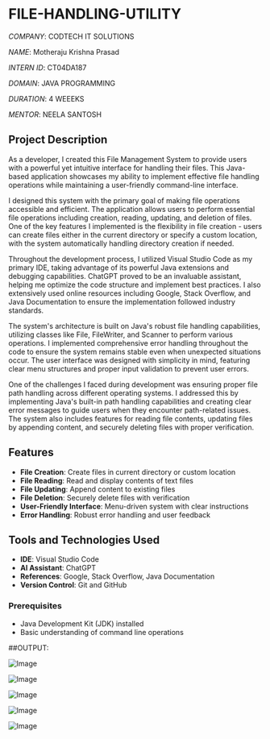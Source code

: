 # FILE-HANDLING-UTILITY

*COMPANY*: CODTECH IT SOLUTIONS

*NAME*: Motheraju Krishna Prasad

*INTERN ID*: CT04DA187

*DOMAIN*: JAVA PROGRAMMING

*DURATION*: 4 WEEEKS

*MENTOR*: NEELA SANTOSH

## Project Description

As a developer, I created this File Management System to provide users with a powerful yet intuitive interface for handling their files. This Java-based application showcases my ability to implement effective file handling operations while maintaining a user-friendly command-line interface.

I designed this system with the primary goal of making file operations accessible and efficient. The application allows users to perform essential file operations including creation, reading, updating, and deletion of files. One of the key features I implemented is the flexibility in file creation - users can create files either in the current directory or specify a custom location, with the system automatically handling directory creation if needed.

Throughout the development process, I utilized Visual Studio Code as my primary IDE, taking advantage of its powerful Java extensions and debugging capabilities. ChatGPT proved to be an invaluable assistant, helping me optimize the code structure and implement best practices. I also extensively used online resources including Google, Stack Overflow, and Java Documentation to ensure the implementation followed industry standards.

The system's architecture is built on Java's robust file handling capabilities, utilizing classes like File, FileWriter, and Scanner to perform various operations. I implemented comprehensive error handling throughout the code to ensure the system remains stable even when unexpected situations occur. The user interface was designed with simplicity in mind, featuring clear menu structures and proper input validation to prevent user errors.

One of the challenges I faced during development was ensuring proper file path handling across different operating systems. I addressed this by implementing Java's built-in path handling capabilities and creating clear error messages to guide users when they encounter path-related issues. The system also includes features for reading file contents, updating files by appending content, and securely deleting files with proper verification.

## Features

- **File Creation**: Create files in current directory or custom location
- **File Reading**: Read and display contents of text files
- **File Updating**: Append content to existing files
- **File Deletion**: Securely delete files with verification
- **User-Friendly Interface**: Menu-driven system with clear instructions
- **Error Handling**: Robust error handling and user feedback

## Tools and Technologies Used

- **IDE**: Visual Studio Code
- **AI Assistant**: ChatGPT
- **References**: Google, Stack Overflow, Java Documentation
- **Version Control**: Git and GitHub

### Prerequisites
- Java Development Kit (JDK) installed
- Basic understanding of command line operations

##OUTPUT:

![Image](https://github.com/user-attachments/assets/7a42b78f-69a2-4c43-9352-9e9335abdcd4)

![Image](https://github.com/user-attachments/assets/e5ffea4f-420f-4f21-878c-01ca03aae97d)

![Image](https://github.com/user-attachments/assets/b664dccb-e0a4-4711-ae7b-a04fc1ec220e)

![Image](https://github.com/user-attachments/assets/a09a0f13-2050-4599-a5f1-9be512685bc0)

![Image](https://github.com/user-attachments/assets/af8cc83c-b3ac-4024-8fb9-9e6377465add)
